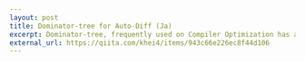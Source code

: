 ```yaml
---
layout: post
title: Dominator-tree for Auto-Diff (Ja)
excerpt: Dominator-tree, frequently used on Compiler Optimization has applications on Automatic Differentiations. I explained basic concepts and the paper about that in Japanese.
external_url: https://qiita.com/khei4/items/943c66e226ec8f44d106
---
```


